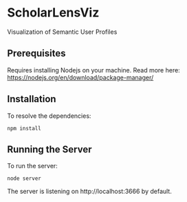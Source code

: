 # ScholarLensViz
Visualization of Semantic User Profiles


## Prerequisites

Requires installing Nodejs on your machine. Read more here: https://nodejs.org/en/download/package-manager/

## Installation

To resolve the dependencies:

```npm install```

## Running the Server

To run the server:

```node server```

The server is listening on http://localhost:3666 by default.